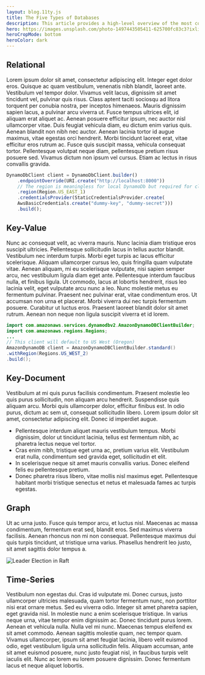 ```yaml
---
layout: blog.11ty.js
title: The Five Types of Databases
description: This article provides a high-level overview of the most common types of databases you will encounter, the pros and cons of each, and examples of how to use them.
hero: https://images.unsplash.com/photo-1497443505411-625700fc83c3?ixlib=rb-1.2.1&ixid=MnwxMjA3fDB8MHxwaG90by1wYWdlfHx8fGVufDB8fHx8&auto=format&fit=crop&w=2000
heroCropMode: bottom
heroColor: dark
---
```


## Relational
Lorem ipsum dolor sit amet, consectetur adipiscing elit. Integer eget dolor eros. Quisque ac quam vestibulum, venenatis nibh blandit, laoreet ante. Vestibulum vel tempor dolor. Vivamus velit lacus, dignissim sit amet tincidunt vel, pulvinar quis risus. Class aptent taciti sociosqu ad litora torquent per conubia nostra, per inceptos himenaeos. Mauris dignissim sapien lacus, a pulvinar arcu viverra ut. Fusce tempus ultrices elit, id aliquam erat aliquet ac. Aenean posuere efficitur ipsum, nec auctor nisl ullamcorper vitae. Duis feugiat vehicula diam, eu dictum enim varius quis. Aenean blandit non nibh nec auctor. Aenean lacinia tortor id augue maximus, vitae egestas orci hendrerit. Morbi tincidunt laoreet erat, vitae efficitur eros rutrum ac. Fusce quis suscipit massa, vehicula consequat tortor. Pellentesque volutpat neque diam, pellentesque pretium risus posuere sed. Vivamus dictum non ipsum vel cursus. Etiam ac lectus in risus convallis gravida.

```JavaScript
DynamoDbClient client = DynamoDbClient.builder()
    .endpointOverride(URI.create("http://localhost:8000"))
    // The region is meaningless for local DynamoDb but required for client builder validation
    .region(Region.US_EAST_1)
    .credentialsProvider(StaticCredentialsProvider.create(
    AwsBasicCredentials.create("dummy-key", "dummy-secret")))
    .build();
```

## Key-Value
Nunc ac consequat velit, ac viverra mauris. Nunc lacinia diam tristique eros suscipit ultricies. Pellentesque sollicitudin lacus in tellus auctor blandit. Vestibulum nec interdum turpis. Morbi eget turpis ac lacus efficitur scelerisque. Aliquam ullamcorper cursus leo, quis fringilla quam vulputate vitae. Aenean aliquam, mi eu scelerisque vulputate, nisi sapien semper arcu, nec vestibulum ligula diam eget ante. Pellentesque interdum faucibus nulla, et finibus ligula. Ut commodo, lacus at lobortis hendrerit, risus leo lacinia velit, eget vulputate arcu nunc a leo. Nunc molestie metus eu fermentum pulvinar. Praesent nec pulvinar erat, vitae condimentum eros. Ut accumsan non urna et placerat. Morbi viverra dui nec turpis fermentum posuere. Curabitur ut luctus eros. Praesent laoreet blandit dolor sit amet rutrum. Aenean non neque non ligula suscipit viverra et id lorem.

```Java
import com.amazonaws.services.dynamodbv2.AmazonDynamoDBClientBuilder;
import com.amazonaws.regions.Regions;
...
// This client will default to US West (Oregon)
AmazonDynamoDB client = AmazonDynamoDBClientBuilder.standard()
.withRegion(Regions.US_WEST_2)
.build();  
```

## Key-Document
Vestibulum at mi quis purus facilisis condimentum. Praesent molestie leo quis purus sollicitudin, non aliquam arcu hendrerit. Suspendisse quis aliquam arcu. Morbi quis ullamcorper dolor, efficitur finibus est. In odio purus, dictum ac sem ut, consequat sollicitudin libero. Lorem ipsum dolor sit amet, consectetur adipiscing elit. Donec id imperdiet augue. 

- Pellentesque interdum aliquet mauris vestibulum tempus. Morbi dignissim, dolor ut tincidunt lacinia, tellus est fermentum nibh, ac pharetra lectus neque vel tortor. 
- Cras enim nibh, tristique eget urna ac, pretium varius elit. Vestibulum erat nulla, condimentum sed gravida eget, sollicitudin et elit. 
- In scelerisque neque sit amet mauris convallis varius. Donec eleifend felis eu pellentesque pretium. 
- Donec pharetra risus libero, vitae mollis nisl maximus eget. Pellentesque habitant morbi tristique senectus et netus et malesuada fames ac turpis egestas.

## Graph
Ut ac urna justo. Fusce quis tempor arcu, et luctus nisl. Maecenas ac massa condimentum, fermentum erat sed, blandit eros. Sed maximus viverra facilisis. Aenean rhoncus non mi non consequat. Pellentesque maximus dui quis turpis tincidunt, ut tristique urna varius. Phasellus hendrerit leo justo, sit amet sagittis dolor tempus a.

![Leader Election in Raft](/img/raft.png)

## Time-Series
Vestibulum non egestas dui. Cras id vulputate mi. Donec cursus, justo ullamcorper ultricies malesuada, quam tortor fermentum nunc, non porttitor nisi erat ornare metus. Sed eu viverra odio. Integer sit amet pharetra sapien, eget gravida nisl. In molestie nunc a enim scelerisque tristique. In varius neque urna, vitae tempor enim dignissim ac. Donec tincidunt purus lorem. Aenean et vehicula nulla. Nulla vel mi nunc. Maecenas tempus eleifend ex sit amet commodo. Aenean sagittis molestie quam, nec tempor quam. Vivamus ullamcorper, ipsum sit amet feugiat lacinia, libero velit euismod odio, eget vestibulum ligula urna sollicitudin felis. Aliquam accumsan, ante sit amet euismod posuere, nunc justo feugiat nisl, in faucibus turpis velit iaculis elit. Nunc ac lorem eu lorem posuere dignissim. Donec fermentum lacus et neque aliquet lobortis.


